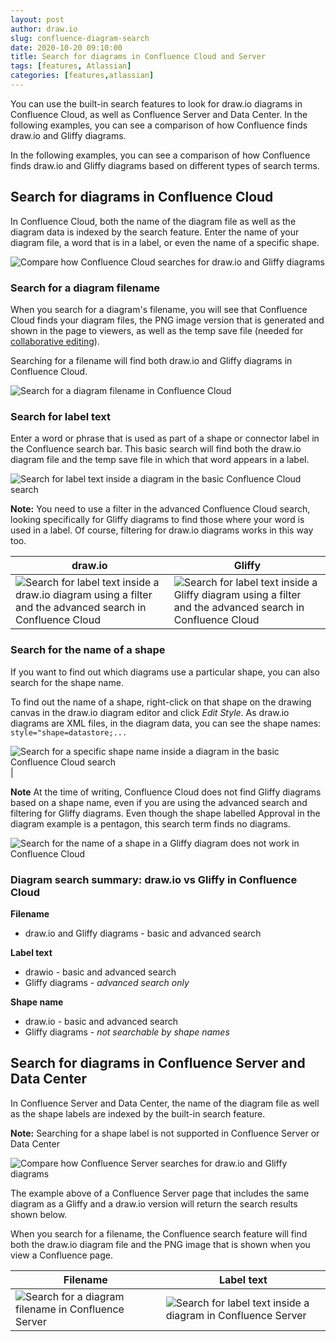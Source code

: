 ```yaml
---
layout: post
author: draw.io
slug: confluence-diagram-search
date: 2020-10-20 09:10:00
title: Search for diagrams in Confluence Cloud and Server
tags: [features, Atlassian]
categories: [features,atlassian]
---
```


You can use the built-in search features to look for draw.io diagrams in Confluence Cloud, as well as Confluence Server and Data Center. In the following examples, you can see a comparison of how Confluence finds draw.io and Gliffy diagrams.

In the following examples, you can see a comparison of how Confluence finds draw.io and Gliffy diagrams based on different types of search terms.

## Search for diagrams in Confluence Cloud

In Confluence Cloud, both the name of the diagram file as well as the diagram data is indexed by the search feature. Enter the name of your diagram file, a word that is in a label, or even the name of a specific shape.

<img src="/assets/img/blog/confluence-cloud-search-diagram.png" style="max-width:100%;height:auto;" alt="Compare how Confluence Cloud searches for draw.io and Gliffy diagrams">

### Search for a diagram filename

When you search for a diagram's filename, you will see that Confluence Cloud finds your diagram files, the PNG image version that is generated and shown in the page to viewers, as well as the temp save file (needed for [collaborative editing](/blog/collaborative-editing-confluence-cloud.html)).

Searching for a filename will find both draw.io and Gliffy diagrams in Confluence Cloud.

<img src="/assets/img/blog/confluence-cloud-search-filename.png" style="max-width:100%;height:auto;" alt="Search for a diagram filename in Confluence Cloud">

### Search for label text

Enter a word or phrase that is used as part of a shape or connector label in the Confluence search bar. This basic search will find both the draw.io diagram file and the temp save file in which that word appears in a label.

<img src="/assets/img/blog/confluence-cloud-search-label.png" style="max-width:100%;height:auto;" alt="Search for label text inside a diagram in the basic Confluence Cloud search">

**Note:** You need to use a filter in the advanced Confluence Cloud search, looking specifically for Gliffy diagrams to find those where your word is used in a label. Of course, filtering for draw.io diagrams works in this way too.

| draw.io | Gliffy |
|-------|---------|
|<img src="/assets/img/blog/confluence-cloud-search-drawio-label.png" style="max-width:100%;height:auto;" alt="Search for label text inside a draw.io diagram using a filter and the advanced search in Confluence Cloud"> | <img src="/assets/img/blog/confluence-cloud-search-gliffy-label.png" style="max-width:100%;height:auto;" alt="Search for label text inside a Gliffy diagram using a filter and the advanced search in Confluence Cloud"> |

### Search for the name of a shape

If you want to find out which diagrams use a particular shape, you can also search for the shape name.

To find out the name of a shape, right-click on that shape on the drawing canvas in the draw.io diagram editor and click _Edit Style_. As draw.io diagrams are XML files, in the diagram data, you can see the shape names: ``style="shape=datastore;...``

<img src="/assets/img/blog/confluence-cloud-search-shape.png" style="max-width:100%;height:auto;" alt="Search for a specific shape name inside a diagram in the basic Confluence Cloud search"> |

**Note** At the time of writing, Confluence Cloud does not find Gliffy diagrams based on a shape name, even if you are using the advanced search and filtering for Gliffy diagrams. Even though the shape labelled Approval in the diagram example is a pentagon, this search term finds no diagrams.

<img src="/assets/img/blog/confluence-cloud-search-gliffy-shape.png" style="max-width:100%;height:auto;" alt="Search for the name of a shape in a Gliffy diagram does not work in Confluence Cloud">

### Diagram search summary: draw.io vs Gliffy in Confluence Cloud

**Filename**
* draw.io and Gliffy diagrams - basic and advanced search

**Label text**
* drawio - basic and advanced search
* Gliffy diagrams - _advanced search only_

**Shape name**
* draw.io - basic and advanced search
* Gliffy diagrams - _not searchable by shape names_

## Search for diagrams in Confluence Server and Data Center

In Confluence Server and Data Center, the name of the diagram file as well as the shape labels are indexed by the built-in search feature.

**Note:** Searching for a shape label is not supported in Confluence Server or Data Center

<img src="/assets/img/blog/confluence-server-search-diagram.png" style="max-width:100%;height:auto;" alt="Compare how Confluence Server searches for draw.io and Gliffy diagrams">

The example above of a Confluence Server page that includes the same diagram as a Gliffy and a draw.io version will return the search results shown below.

When you search for a filename, the Confluence search feature will find both the draw.io diagram file and the PNG image that is shown when you view a Confluence page.


| Filename | Label text |
|------|-------|
| <img src="/assets/img/blog/confluence-server-search-filename.png" style="max-width:100%;height:auto;" alt="Search for a diagram filename in Confluence Server"> | <img src="/assets/img/blog/confluence-server-search-label.png" style="max-width:100%;height:auto;" alt="Search for label text inside a diagram in Confluence Server"> |
